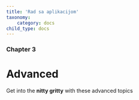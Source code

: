 ```yaml
---
title: 'Rad sa aplikacijom'
taxonomy:
    category: docs
child_type: docs
---
```


### Chapter 3

# Advanced

Get into the **nitty gritty** with these advanced topics
